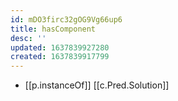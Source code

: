 ```yaml
---
id: mDO3firc32gOG9Vg66up6
title: hasComponent
desc: ''
updated: 1637839927280
created: 1637839917799
---
```


- [[p.instanceOf]] [[c.Pred.Solution]]
